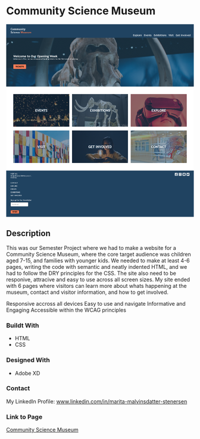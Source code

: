 # Community Science Museum

<img src="/images/science_museum.png">

## Description

This was our Semester Project where we had to make a website for a Community Science Museum, where the core target audience was children aged 7-15, and families with younger kids.
We needed to make at least 4-6 pages, writing the code with semantic and neatly indented HTML, and we had to follow the DRY principles for the CSS. The site also need to be responive, attracive and easy to use across all screen sizes. My site ended with 6 pages where visitors can learn more about whats happening at the museum, contact and visitor information, and how to get involved.

Responsive accross all devices
Easy to use and navigate
Informative and Engaging
Accessible within the WCAG principles

### Buildt With

- HTML
- CSS

### Designed With

- Adobe XD

### Contact

My LinkedIn Profile: www.linkedin.com/in/marita-malvinsdatter-stenersen

### Link to Page

[Community Science Museum](https://compassionate-tesla-4e6abb.netlify.app/)
